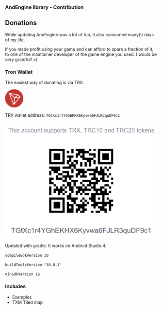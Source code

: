 ### AndEngine library - Contribution

## Donations
While updating AndEngine was a lot of fun, it also consumed many(!) days of my life. 

If you made profit using your game and can afford to spare a fraction of it, to one of the maintainer developer of the game engine you used.
I would be very grateful! =)

### Tron Wallet
The easiest way of donating is via TRX. 


![TRX](https://github.com/patoigz/andengine/raw/d84d274cdf1994af4af232fdf464f8b44039f8dc/trx.png "Donate via Tron") 

TRX wallet address: ``TGtXc1r4YGhEKHX6Kyvwa6FJLR3quDF9c1`` 


![TRX](https://github.com/patoigz/andengine/raw/d84d274cdf1994af4af232fdf464f8b44039f8dc/trxw.png "Donate via Tron") 


Updated with gradle. It works on Android Studio 4.

``compileSdkVersion 30``

``buildToolsVersion "30.0.3"``

``minSdkVersion 16``

### Includes
- Examples
- TXM Tiled map
